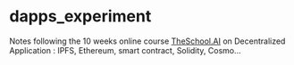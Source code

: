 # dapps_experiment
Notes following the 10 weeks online course [TheSchool.AI](https://www.theschool.ai) on Decentralized Application : IPFS, Ethereum, smart contract, Solidity, Cosmo...


